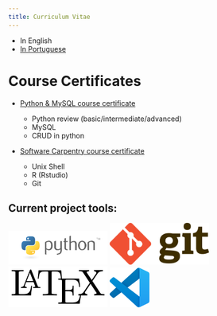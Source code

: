 ```yaml
---
title: Curriculum Vitae
---
```


+ In English
+ [In Portuguese](/CVs/CV_resume_allyne_PORT.pdf)

# Course Certificates

+ [Python & MySQL course certificate](https://www.udemy.com/certificate/UC-6ec3da69-c577-4206-b889-48d7ce5741d8/)
  + Python review (basic/intermediate/advanced)
  + MySQL
  + CRUD in python

+ [Software Carpentry course certificate](/CVs/AllynedosSantos.pdf)
  + Unix Shell
  + R (Rstudio)
  + Git


## Current project tools:

<img src="img/python-logo-master-v3-TM.png" alt="" width="200" class="inline"/> <img src="img/Git-Logo-2Color.png" alt="" width="200" class="inline"/> <img src="img/LaTeX_logo.svg.png" alt="" width="200" class="inline"/> <img src="img/vscode.png" alt="" width="80" class="inline"/>
